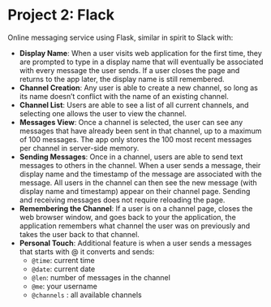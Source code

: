 # Project 2: Flack

Online messaging service using Flask, similar in spirit to Slack with:
- **Display Name**: When a user visits web application for the first time, they are prompted to type in a display name that will eventually be associated with every message the user sends. If a user closes the page and returns to the app later, the display name is still remembered.
- **Channel Creation**: Any user is able to create a new channel, so long as its name doesn’t conflict with the name of an existing channel.
- **Channel List**: Users are able to see a list of all current channels, and selecting one allows the user to view the channel.
- **Messages View**: Once a channel is selected, the user can see any messages that have already been sent in that channel, up to a maximum of 100 messages. The app only stores the 100 most recent messages per channel in server-side memory.
- **Sending Messages**: Once in a channel, users are able to send text messages to others in the channel. When a user sends a message, their display name and the timestamp of the message are associated with the message. All users in the channel can then see the new message (with display name and timestamp) appear on their channel page. Sending and receiving messages does not require reloading the page.
- **Remembering the Channel**: If a user is on a channel page, closes the web browser window, and goes back to your the application, the application remembers what channel the user was on previously and takes the user back to that channel.
- **Personal Touch**: Additional feature is when a user sends a messages that starts with @ it converts and sends:
    - `@time`: current time
    - `@date`: current date
    - `@len`: number of messages in the channel
    - `@me`: your username
    - `@channels` : all available channels
